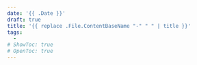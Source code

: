 ```yaml
---
date: '{{ .Date }}'
draft: true
title: '{{ replace .File.ContentBaseName "-" " " | title }}'
tags:
  -  
# ShowToc: true
# OpenToc: true  
---
```

